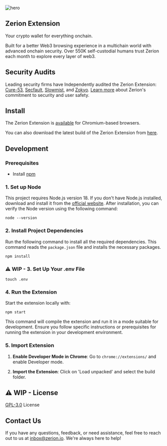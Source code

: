 ![hero](https://github.com/zeriontech/zerion-wallet-extension/assets/2427087/a5afefae-9e00-47a6-bf66-a332757b3b1c)

## Zerion Extension

Your crypto wallet for everything onchain.

Built for a better Web3 browsing experience in a multichain world with advanced onchain security.
Over 550K self-custodial humans trust Zerion each month to explore every layer of web3.

## Security Audits

Leading security firms have Independently audited the Zerion Extension: [Cure-53](https://cure53.de/), [Secfault](https://secfault-security.com/), [Slowmist](https://www.slowmist.com/), and [Zokyo](https://www.zokyo.io/). 
[Learn more](https://zerion.io/security) about Zerion's commitment to security and user safety.

## Install

The Zerion Extension is [available](https://chrome.google.com/webstore/detail/zerion-wallet-for-web3-nf/klghhnkeealcohjjanjjdaeeggmfmlpl) for Chromium-based browsers.

You can also download the latest build of the Zerion Extension from [here](https://github.com/zeriontech/zerion-wallet-extension/releases/latest).

## Development

### Prerequisites 
- Install [npm](https://www.npmjs.com/get-npm) 

### 1. Set up Node 
This project requires Node.js version 18. If you don't have Node.js installed, download and install it from the [official website](https://nodejs.org/). After installation, you can verify the Node version using the following command: 

```shell
node --version
```

### 2. Install Project Dependencies
Run the following command to install all the required dependencies. This command reads the `package.json` file and installs the necessary packages.
```shell
npm install
```

### ⚠️ WIP - 3. Set Up Your .env File 

```shell
touch .env
```

### 4. Run the Extension

Start the extension locally with:
```shell
npm start
```
This command will compile the extension and run it in a mode suitable for development. Ensure you follow specific instructions or prerequisites for running the extension in your development environment.

### 5. Import Extension

1. **Enable Developer Mode in Chrome**: Go to `chrome://extensions/` and enable Developer mode.
    
2. **Import the Extension**: Click on 'Load unpacked' and select the build folder.

## ⚠️ WIP - License

[GPL-3.0](https://zerion.io) License

## Contact Us

If you have any questions, feedback, or need assistance, feel free to reach out to us at inbox@zerion.io. 
We're always here to help!
